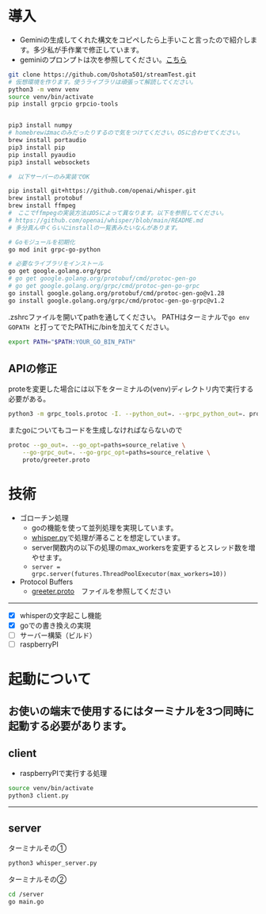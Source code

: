 # 導入
- Geminiの生成してくれた構文をコピペしたら上手いこと言ったので紹介します。多少私が手作業で修正しています。
- geminiのプロンプトは次を参照してください。[こちら](https://g.co/gemini/share/e605e7942d2a)

```zsh
git clone https://github.com/Oshota501/streamTest.git
# 仮想環境を作ります。使うライブラリは頑張って解読してください。
python3 -m venv venv
source venv/bin/activate
pip install grpcio grpcio-tools


pip3 install numpy
# homebrewはmacのみだったりするので気をつけてください。OSに合わせてください。
brew install portaudio
pip3 install pip
pip install pyaudio
pip3 install websockets

#　以下サーバーのみ実装でOK

pip install git+https://github.com/openai/whisper.git
brew install protobuf
brew install ffmpeg
#　ここでffmpegの実装方法はOSによって異なります。以下を参照してください。
# https://github.com/openai/whisper/blob/main/README.md
# 多分真ん中くらいにinstallの一覧表みたいなんがあります。

# Goモジュールを初期化
go mod init grpc-go-python

# 必要なライブラリをインストール
go get google.golang.org/grpc
# go get google.golang.org/protobuf/cmd/protoc-gen-go
# go get google.golang.org/grpc/cmd/protoc-gen-go-grpc
go install google.golang.org/protobuf/cmd/protoc-gen-go@v1.28
go install google.golang.org/grpc/cmd/protoc-gen-go-grpc@v1.2
```
.zshrcファイルを開いてpathを通してください。
PATHはターミナルで`go env GOPATH `と打ってでたPATHに/binを加えてください。
```zsh
export PATH="$PATH:YOUR_GO_BIN_PATH"
```
## APIの修正
proteを変更した場合には以下をターミナルの(venv)ディレクトリ内で実行する必要がある。
```zsh
python3 -m grpc_tools.protoc -I. --python_out=. --grpc_python_out=. proto/greeter.proto
```
またgoについてもコードを生成しなければならないので
```zsh
protoc --go_out=. --go_opt=paths=source_relative \
    --go-grpc_out=. --go-grpc_opt=paths=source_relative \
    proto/greeter.proto
```

# 技術
- ゴローチン処理
  - goの機能を使って並列処理を実現しています。
  - [whisper.py](/whisper_server.py)で処理が滞ることを想定しています。
  - server関数内の以下の処理のmax_workersを変更するとスレッド数を増やせます。
  - `server = grpc.server(futures.ThreadPoolExecutor(max_workers=10))`
- Protocol Buffers
  - [greeter.proto](/proto/greeter.proto)　ファイルを参照してください
---
- [x] whisperの文字起こし機能
- [x] goでの書き換えの実現
- [ ] サーバー構築（ビルド）
- [ ] raspberryPI
# 起動について
お使いの端末で使用するにはターミナルを3つ同時に起動する必要があります。
---
## client
- raspberryPIで実行する処理
```zsh
source venv/bin/activate
python3 client.py
```
---
## server
ターミナルその①
```zsh
python3 whisper_server.py
```
ターミナルその②
```zsh
cd /server
go main.go
```